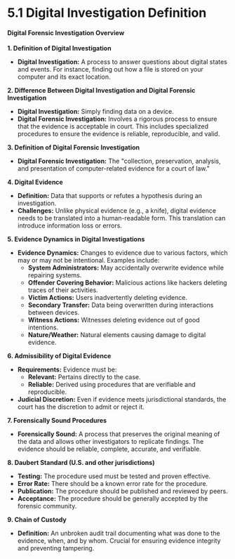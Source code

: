 # 5.1 Digital Investigation Definition

#### Digital Forensic Investigation Overview

**1. Definition of Digital Investigation**

* **Digital Investigation:** A process to answer questions about digital states and events. For instance, finding out how a file is stored on your computer and its exact location.

**2. Difference Between Digital Investigation and Digital Forensic Investigation**

* **Digital Investigation:** Simply finding data on a device.
* **Digital Forensic Investigation:** Involves a rigorous process to ensure that the evidence is acceptable in court. This includes specialized procedures to ensure the evidence is reliable, reproducible, and valid.

**3. Definition of Digital Forensic Investigation**

* **Digital Forensic Investigation:** The "collection, preservation, analysis, and presentation of computer-related evidence for a court of law."

**4. Digital Evidence**

* **Definition:** Data that supports or refutes a hypothesis during an investigation.
* **Challenges:** Unlike physical evidence (e.g., a knife), digital evidence needs to be translated into a human-readable form. This translation can introduce information loss or errors.

**5. Evidence Dynamics in Digital Investigations**

* **Evidence Dynamics:** Changes to evidence due to various factors, which may or may not be intentional. Examples include:
  * **System Administrators:** May accidentally overwrite evidence while repairing systems.
  * **Offender Covering Behavior:** Malicious actions like hackers deleting traces of their activities.
  * **Victim Actions:** Users inadvertently deleting evidence.
  * **Secondary Transfer:** Data being overwritten during interactions between devices.
  * **Witness Actions:** Witnesses deleting evidence out of good intentions.
  * **Nature/Weather:** Natural elements causing damage to digital evidence.

**6. Admissibility of Digital Evidence**

* **Requirements:** Evidence must be:
  * **Relevant:** Pertains directly to the case.
  * **Reliable:** Derived using procedures that are verifiable and reproducible.
* **Judicial Discretion:** Even if evidence meets jurisdictional standards, the court has the discretion to admit or reject it.

**7. Forensically Sound Procedures**

* **Forensically Sound:** A process that preserves the original meaning of the data and allows other investigators to replicate findings. The evidence should be reliable, complete, accurate, and verifiable.

**8. Daubert Standard (U.S. and other jurisdictions)**

* **Testing:** The procedure used must be tested and proven effective.
* **Error Rate:** There should be a known error rate for the procedure.
* **Publication:** The procedure should be published and reviewed by peers.
* **Acceptance:** The procedure should be generally accepted by the forensic community.

**9. Chain of Custody**

* **Definition:** An unbroken audit trail documenting what was done to the evidence, when, and by whom. Crucial for ensuring evidence integrity and preventing tampering.
